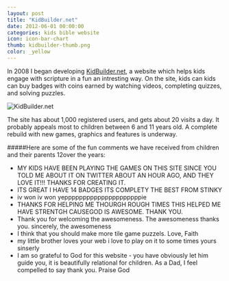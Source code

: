 ```yaml
---
layout: post
title: "KidBuilder.net"
date: 2012-06-01 00:00:00
categories: kids bible website
icon: icon-bar-chart
thumb: kidbuilder-thumb.png
color: _yellow 
---
```

In 2008 I began developing [KidBuilder.net](http://kidbuilder.net), a website which helps kids engage with scripture in a fun an intresting way. On the site, kids can kids can buy badges with coins earned by watching videos, completing quizzes, and solving puzzles. 

![KidBuilder.net](http://kidbuilder.net)

The site has about 1,000 registered users, and gets about 20 visits a day. It probably appeals most to children between 6 and 11 years old. A complete rebuild with new games, graphics and features is underway.

#####Here are some of the fun comments we have received from children and their parents  12over the years:
- MY KIDS HAVE BEEN PLAYING THE GAMES ON THIS SITE SINCE YOU TOLD ME ABOUT IT ON TWITTER ABOUT AN HOUR AGO, AND THEY LOVE IT!!! THANKS FOR CREATING IT.
- ITS GREAT I HAVE 14 BADGES ITS COMPLETY THE BEST FROM STINKY
- iv won iv won yepppppppppppppppppppppie
- THANKS FOR HELPING ME THOURGH ROUGH TIMES THIS HELPED ME HAVE STRENTGH CAUSEGOD IS AWESOME. THANK YOU.
- Thank you for welcoming the awesomeness. The awesomeness thanks you. sincerely, the awesomeness
- I think that you should make more tile game puzzels. Love, Faith
- my little brother loves your web i love to play on it to some times yours sinserly
- I am so grateful to God for this website - you have obviously let him guide you, it is beautifully relational for children. As a Dad, I feel compelled to say thank you. Praise God
